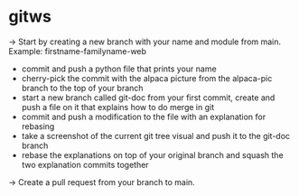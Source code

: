 # gitws

-> Start by creating a new branch with your name and module from main. Example: firstname-familyname-web

- commit and push a python file that prints your name
- cherry-pick the commit with the alpaca picture from the alpaca-pic branch to the top of your branch
- start a new branch called git-doc from your first commit, create and push a file on it that explains how to do merge in git
- commit and push a modification to the file with an explanation for rebasing
- take a screenshot of the current git tree visual and push it to the git-doc branch
- rebase the explanations on top of your original branch and squash the two explanation commits together

-> Create a pull request from your branch to main.
